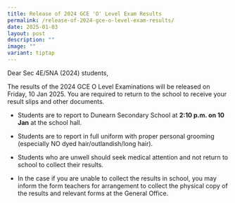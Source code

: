 ```yaml
---
title: Release of 2024 GCE 'O' Level Exam Results
permalink: /release-of-2024-gce-o-level-exam-results/
date: 2025-01-03
layout: post
description: ""
image: ""
variant: tiptap
---
```

<p>Dear Sec 4E/5NA (2024) students,</p>
<p>The results of the 2024 GCE O Level Examinations will be released on Friday,
10 Jan 2025. You are required to return to the school to receive your result
slips and other documents.</p>
<ul data-tight="true" class="tight">
<li>
<p>Students are to report to Dunearn Secondary School at <strong>2:10 p.m. on 10 Jan</strong> at
the school hall.</p>
</li>
<li>
<p>Students are to report in full uniform with proper personal grooming (especially
NO dyed hair/outlandish/long hair).</p>
</li>
<li>
<p>Students who are unwell should seek medical attention and not return to
school to collect their results.</p>
</li>
<li>
<p>In the case if you are unable to collect the results in school, you may
inform the form teachers for arrangement to collect the physical copy of
the results and relevant forms at the General Office.</p>
</li>
</ul>
<p></p>